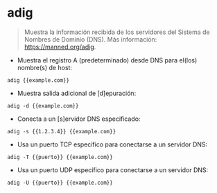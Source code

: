 # adig

> Muestra la información recibida de los servidores del Sistema de Nombres de Dominio (DNS).
> Más información: <https://manned.org/adig>.

- Muestra el registro A (predeterminado) desde DNS para el(los) nombre(s) de host:

`adig {{example.com}}`

- Muestra salida adicional de [d]epuración:

`adig -d {{example.com}}`

- Conecta a un [s]ervidor DNS especificado:

`adig -s {{1.2.3.4}} {{example.com}}`

- Usa un puerto TCP específico para conectarse a un servidor DNS:

`adig -T {{puerto}} {{example.com}}`

- Usa un puerto UDP específico para conectarse a un servidor DNS:

`adig -U {{puerto}} {{example.com}}`
